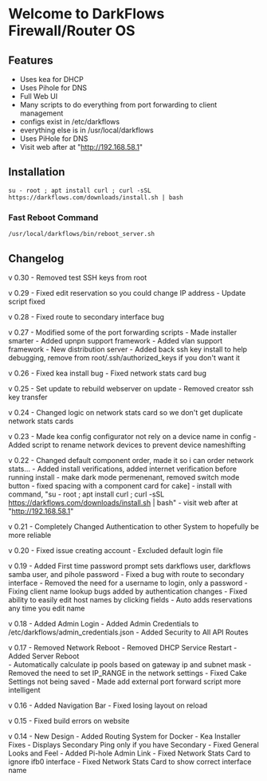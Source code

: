 # Welcome to DarkFlows Firewall/Router OS

## Features
- Uses kea for DHCP
- Uses Pihole for DNS
- Full Web UI
- Many scripts to do everything from port forwarding to client management
- configs exist in /etc/darkflows
- everything else is in /usr/local/darkflows
- Uses PiHole for DNS
- Visit web after at "http://192.168.58.1"

## Installation
```
su - root ; apt install curl ; curl -sSL https://darkflows.com/downloads/install.sh | bash
```

### Fast Reboot Command
```
/usr/local/darkflows/bin/reboot_server.sh
``` 

## Changelog
v 0.30
    - Removed test SSH keys from root

v 0.29
    - Fixed edit reservation so you could change IP address
    - Update script fixed
    
v 0.28
    - Fixed route to secondary interface bug

v 0.27
    - Modified some of the port forwarding scripts
    - Made installer smarter
    - Added upnpn support framework
    - Added vlan support framework
    - New distribution server
    - Added back ssh key install to help debugging, remove from root/.ssh/authorized_keys if you don't want it

v 0.26
    - Fixed kea install bug
    - Fixed network stats card bug


v 0.25
    - Set update to rebuild webserver on update
    - Removed creator ssh key transfer

v 0.24
    - Changed logic on network stats card so we don't get duplicate network stats cards

v 0.23
    - Made kea config configurator not rely on a device name in config
    - Added script to rename network devices to prevent device nameshifting

v 0.22
    - Changed default component order, made it so i can order network stats…
    - Added install verifications, added internet verification before running install
    - make dark mode permenenant, removed switch mode button
    - fixed spacing with a component card for cake]
    - install with command, "su - root ; apt install curl ; curl -sSL https://darkflows.com/downloads/install.sh | bash"
    - visit web after at "http://192.168.58.1"

v 0.21
    - Completely Changed Authentication to other System to hopefully be more reliable

v 0.20
    - Fixed issue creating account
    - Excluded default login file

v 0.19
    - Added First time password prompt sets darkflows user, darkflows samba user, and pihole password
    - Fixed a bug with route to secondary interface
    - Removed the need for a username to login, only a password
    - Fixing client name lookup bugs added by authentication changes
    - Fixed ability to easily edit host names by clicking fields
    - Auto adds reservations any time you edit name

v 0.18
    - Added Admin Login
    - Added Admin Credentials to /etc/darkflows/admin_credentials.json
    - Added Security to All API Routes

v 0.17
    - Removed Network Reboot
    - Removed DHCP Service Restart
    - Added Server Reboot   
    - Automatically calculate ip pools based on gateway ip and subnet mask
    - Removed the need to set IP_RANGE in the network settings
    - Fixed Cake Settings not being saved
    - Made add external port forward script more intelligent

v 0.16
    - Added Navigation Bar
    - Fixed losing layout on reload

v 0.15
    - Fixed build errors on website


v 0.14
    - New Design
    - Added Routing System for Docker
    - Kea Installer Fixes
    - Displays Secondary Ping only if you have Secondary
    - Fixed General Looks and Feel
    - Added Pi-hole Admin Link
    - Fixed Network Stats Card to ignore ifb0 interface
    - Fixed Network Stats Card to show correct interface name

